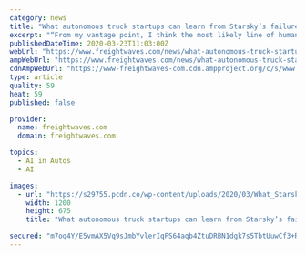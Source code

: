 ```yaml
---
category: news
title: "What autonomous truck startups can learn from Starsky’s failure"
excerpt: "“From my vantage point, I think the most likely line of human equivalence is L3 [autonomy] which means that no one should be betting a business on safe AI (artificial intelligence) decision makers,” Seltz ... But, unlike autonomous startups like TuSimple, Ike, Plus.ai and Waymo, Starsky was never able to attract the big funding necessary ..."
publishedDateTime: 2020-03-23T11:03:00Z
webUrl: "https://www.freightwaves.com/news/what-autonomous-truck-startups-can-learn-from-starskys-failure"
ampWebUrl: "https://www.freightwaves.com/news/what-autonomous-truck-startups-can-learn-from-starskys-failure/amp"
cdnAmpWebUrl: "https://www-freightwaves-com.cdn.ampproject.org/c/s/www.freightwaves.com/news/what-autonomous-truck-startups-can-learn-from-starskys-failure/amp"
type: article
quality: 59
heat: 59
published: false

provider:
  name: freightwaves.com
  domain: freightwaves.com

topics:
  - AI in Autos
  - AI

images:
  - url: "https://s29755.pcdn.co/wp-content/uploads/2020/03/What_Starskys_failure_1.jpg"
    width: 1200
    height: 675
    title: "What autonomous truck startups can learn from Starsky’s failure"

secured: "m7oq4Y/E5vmAX5Vq9sJmbYvlerIqFS64aqb4ZtuDRBN1dgk7s5TbtUuwCf3+RtK2cGrNELzHFeK0BuFBz7JuAbN+femfCvqj/7b94hNZgoxOzRyLXAcot1JIqWo1NphyNGiGmUT9S/wlj37+QuJNMdc3aIeW3PYJ2dr3ay2SH4u+h/CNtenR9X/9svgE4CZx+IIFf0b35NgTcD08al8jd7pUlx8YsM88GhGw0niUCPkNiL8jrIwTOsG2GiXmysf6zzOEFnH9i73g0ieh+dg6B3ZK7FWT8mlVtXNzdPF9bt3//K8+zLG4WDPrVwt0ag76r1rZJ8wHW2SnSpqWib4qKSTbr+Jy+c2IG66yU2BQ2giEPt4Mpv5SReokOOJctzOG6Pu46cPBBURZWc6g5mHkwa7c5DDKsHheLzqQ0WtXYl8K911ntMEi+q9RxS593gUo8QCotY5+n627o2R74N7ynJnk0t975IyxvEAXcALDVPY=;VZdQxgAroFFkR1qquB0EEA=="
---
```


